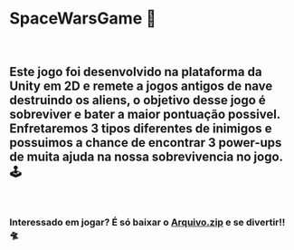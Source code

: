 # SpaceWarsGame 👾
<br />

## Este jogo foi desenvolvido na plataforma da Unity em 2D e remete a jogos antigos de nave destruindo os aliens, o objetivo desse jogo é sobreviver e bater a maior pontuação possivel. Enfretaremos 3 tipos diferentes de inimigos e possuimos a chance de encontrar 3 power-ups de muita ajuda na nossa sobrevivencia no jogo. 🕹
<br />

### Interessado em jogar? É só baixar o [Arquivo.zip](https://github.com/ViniciusDorta/SpaceWarsGame/blob/main/Build.zip) e se divertir!! 🛸
<br />
